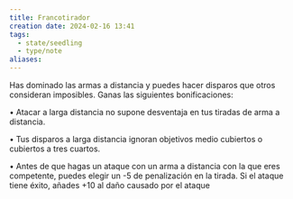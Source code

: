 ```yaml
---
title: Francotirador
creation date: 2024-02-16 13:41
tags:
  - state/seedling
  - type/note
aliases:
---
```

Has dominado las armas a distancia y puedes hacer disparos que otros consideran imposibles. Ganas las siguientes bonificaciones:

• Atacar a larga distancia no supone desventaja en tus tiradas de arma a distancia.

• Tus disparos a larga distancia ignoran objetivos medio cubiertos o cubiertos a tres cuartos.

• Antes de que hagas un ataque con un arma a distancia con la que eres competente, puedes elegir un -5 de penalización en la tirada. Si el ataque tiene éxito, añades +10 al daño causado por el ataque
